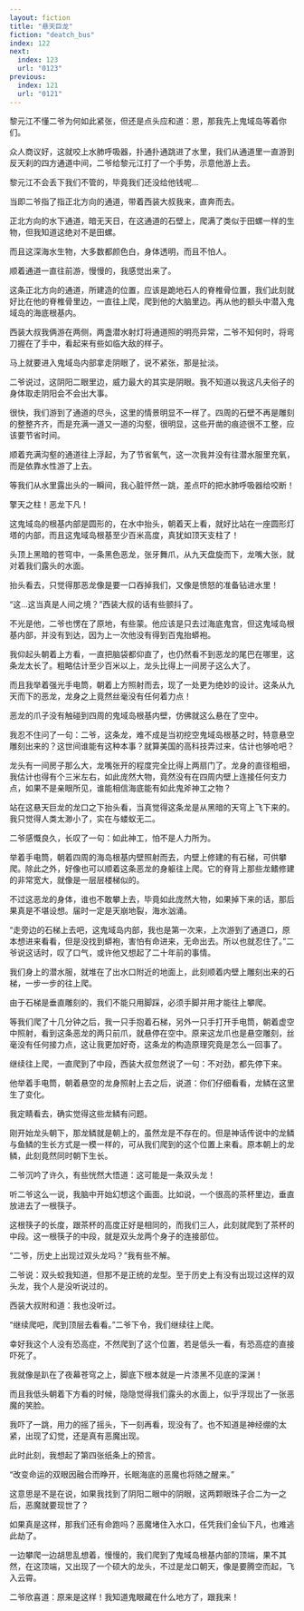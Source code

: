 ```yaml
---
layout: fiction
title: "悬天巨龙"
fiction: "deatch_bus"
index: 122
next:
  index: 123
  url: "0123"
previous:
  index: 121
  url: "0121"
---
```

黎元江不懂二爷为何如此紧张，但还是点头应和道：恩，那我先上鬼域岛等着你们。

众人商议好，这就咬上水肺呼吸器，扑通扑通跳进了水里，我们从通道里一直游到反天刹的四方通道中间，二爷给黎元江打了一个手势，示意他游上去。

黎元江不会丢下我们不管的，毕竟我们还没给他钱呢...

当即二爷指了指正北方向的通道，带着西装大叔我来，直奔而去。

正北方向的水下通道，暗无天日，在这通道的石壁上，爬满了类似于田螺一样的生物，但我知道这绝对不是田螺。

而且这深海水生物，大多数都颜色白，身体透明，而且不怕人。

顺着通道一直往前游，慢慢的，我感觉出来了。

这条正北方向的通道，所建造的位置，应该是跪地石人的脊椎骨位置，我们此刻就好比在他的脊椎骨里边，一直往上爬，爬到他的大脑里边。再从他的额头中潜入鬼域岛的海底根基内。

西装大叔我俩游在两侧，两盏潜水射灯将通道照的明亮异常，二爷不知何时，将弯刀握在了手中，看起来有些如临大敌的样子。

马上就要进入鬼域岛内部拿走阴眼了，说不紧张，那是扯淡。

二爷说过，这阴阳二眼里边，威力最大的其实是阴眼。我不知道以我这凡夫俗子的身体取走阴阳会不会出大事。

很快，我们游到了通道的尽头，这里的情景明显不一样了。四周的石壁不再是雕刻的整整齐齐，而是充满一道又一道的沟壑，很明显，这些开凿的痕迹很不工整，应该要节省时间。

顺着充满沟壑的通道往上浮起，为了节省氧气，这一次我并没有往潜水服里充氧，而是依靠水性游了上去。

等我们从水里露出头的一瞬间，我心脏怦然一跳，差点吓的把水肺呼吸器给咬断！

擎天之柱！恶龙下凡！

这鬼域岛的根基内部是圆形的，在水中抬头，朝着天上看，就好比站在一座圆形灯塔的内部，而且这鬼域岛根基至少百米高度，真犹如顶天支柱了！

头顶上黑暗的苍穹中，一条黑色恶龙，张牙舞爪，从九天盘旋而下，龙嘴大张，就对着我们露头的水面。

抬头看去，只觉得那恶龙像是要一口吞掉我们，又像是愤怒的准备钻进水里！

“这...这当真是人间之境？”西装大叔的话有些颤抖了。

不光是他，二爷也愣在了原地，有些蒙。他应该是只去过海底鬼宫，但这鬼域岛根基内部，并没有到达，因为上一次他没有得到百鬼抬蟒袍。

我仰起头朝着上方看，一直把脑袋都仰直了，也仍然看不到恶龙的尾巴在哪里，这条龙太长了。粗略估计至少百米以上，龙头比得上一间房子这么大了。

而且我举着强光手电筒，朝着上方照射而去，现了一处更为绝妙的设计。这条从九天而下的恶龙，龙身之上竟然丝毫没有任何着力点！

恶龙的爪子没有触碰到四周的鬼域岛根基内壁，仿佛就这么悬在了空中。

我忍不住问了一句：二爷，这条龙，难不成是当初挖空鬼域岛根基之时，特意悬空雕刻出来的？这世间谁能有这种本事？就算美国的高科技弄过来，估计也够呛吧？

龙头有一间房子那么大，龙嘴张开的程度完全比得上两扇门了。龙身的直径粗细，我估计也得有个三米左右，如此庞然大物，竟然没有在四周内壁上连接任何支力点，如果不是亲眼所见，谁能相信海底能有如此鬼斧神工之物？

站在这悬天巨龙的龙口之下抬头看，当真觉得这条龙是从黑暗的天穹上飞下来的。我只觉得人类太渺小了，实在与蝼蚁无二。

二爷感慨良久，长叹了一句：如此神工，怕不是人力所为。

举着手电筒，朝着四周的海岛根基内壁照射而去，内壁上修建的有石梯，可供攀爬。除此之外，好像也可以顺着这条恶龙的身躯往上爬。它的脊背上那些龙鳍修建的非常宽大，就像是一层层楼梯似的。

不过这恶龙的身体，谁也不敢攀上去，毕竟如此庞然大物，如果掉下来的话，那后果真是不堪设想。届时一定是天崩地裂，海水汹涌。

“走旁边的石梯上去吧，这鬼域岛内部，我也是第一次来，上次游到了通道口，原本想进来看看，但是没找到蟒袍，害怕有命进来，无命出去。所以也就忍住了。”二爷说这话时，叹了口气，或许他又想起了二十年前的事情。

我们身上的潜水服，就堆在了出水口附近的地面上，此刻顺着内壁上雕刻出来的石梯，一步一步的往上爬。

由于石梯是垂直雕刻的，我们不能只用脚踩，必须手脚并用才能往上攀爬。

等我们爬了十几分钟之后，我一只手抱着石梯，另外一只手打开手电筒，朝着虚空中照射，看到这条恶龙的两只前爪，就悬停在空中。原来这龙爪也是悬空雕刻，丝毫没有任何接力点，这让我更加好奇，这条龙的构造原理究竟是怎么一回事了。

继续往上爬，一直爬到了中段，西装大叔忽然说了一句：不对劲，都先停下来。

他举着手电筒，朝着悬空的龙身照射上去之后，说道：你们仔细看看，龙鳞在这里生了变化。

我定睛看去，确实觉得这些龙鳞有问题。

刚开始龙头朝下，那龙鳞就是朝上的，虽然龙是不存在的。但是神话传说中的龙鳞与鱼鳞的生长方式是一模一样的，可从我们爬到的这个位置上来看。原本朝上的龙鳞，此刻竟然同时朝下生长。

二爷沉吟了许久，有些恍然大悟道：这可能是一条双头龙！

听二爷这么一说，我脑中开始幻想这个画面。比如说，一个很高的茶杯里边，垂直放进去了一根筷子。

这根筷子的长度，跟茶杯的高度正好是相同的，而我们三人，此刻就爬到了茶杯的中段。这一根筷子的中段，就是双头龙两个身子的连接部位。

“二爷，历史上出现过双头龙吗？”我有些不解。

二爷说：双头蛟我知道，但那不是正统的龙型。至于历史上有没有出现过这样的双头龙，我个人是没听说过的。

西装大叔附和道：我也没听过。

“继续爬吧，爬到顶层去看看。”二爷下令，我们继续往上爬。

幸好我这个人没有恐高症，不然爬到了这个位置，若是低头一看，有恐高症的直接吓死了。

我就像是趴在了夜幕苍穹之上，脚底下根本就是一片漆黑不见底的深渊！

而且我低头朝着下方看的时候，隐隐觉得我们露头的水面上，似乎浮现出了一张恶魔的笑脸。

我吓了一跳，用力的摇了摇头，下一刻再看，现没有了。也不知道是神经绷的太紧，出现了幻觉，还是真有恶魔出现。

此时此刻，我想起了第四张纸条上的预言。

“改变命运的双眼因融合而睁开，长眠海底的恶魔也将随之醒来。”

这意思是不是在说，如果我找到了阴阳二眼中的阴眼，这两颗眼珠子合二为一之后，恶魔就要现世了？

如果真是这样，那我们还有命跑吗？恶魔堵住入水口，任凭我们金仙下凡，也难逃此劫了。

一边攀爬一边胡思乱想着，慢慢的，我们爬到了鬼域岛根基内部的顶端，果不其然，在这顶端，又出现了一个硕大的龙头，不过是龙口朝天，像是要腾空而起，飞入云霄。

二爷欣喜道：原来是这样！我知道鬼眼藏在什么地方了，跟我来！